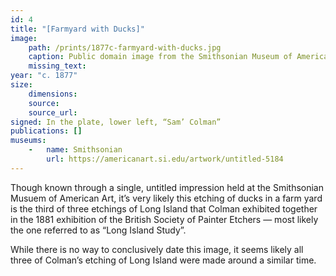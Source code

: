 ```yaml
---
id: 4
title: "[Farmyard with Ducks]"
image:
    path: /prints/1877c-farmyard-with-ducks.jpg
    caption: Public domain image from the Smithsonian Museum of American Art.
    missing_text: 
year: "c. 1877"
size:
    dimensions: 
    source: 
    source_url: 
signed: In the plate, lower left, “Sam’ Colman”
publications: []
museums: 
    -   name: Smithsonian
        url: https://americanart.si.edu/artwork/untitled-5184
---
```

Though known through a single, untitled impression held at the Smithsonian Musuem of American Art, it’s very likely this etching of ducks in a farm yard is the third of three etchings of Long Island that Colman exhibited together in the 1881 exhibition of the British Society of Painter Etchers — most likely the one referred to as “Long Island Study”.

While there is no way to conclusively date this image, it seems likely all three of Colman’s etching of Long Island were made around a similar time.